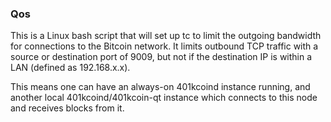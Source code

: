 ### Qos ###

This is a Linux bash script that will set up tc to limit the outgoing bandwidth for connections to the Bitcoin network. It limits outbound TCP traffic with a source or destination port of 9009, but not if the destination IP is within a LAN (defined as 192.168.x.x).

This means one can have an always-on 401kcoind instance running, and another local 401kcoind/401kcoin-qt instance which connects to this node and receives blocks from it.

